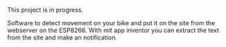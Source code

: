 This project is in progress.

Software to detect movement on your bike and put it on the site from the webserver on the ESP8266.
With mit app inventor you can extract the text from the site and make an notification.
